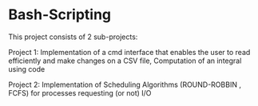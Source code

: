 # Bash-Scripting

This project consists of 2 sub-projects:

Project 1: Implementation of a cmd interface that enables the user to read efficiently and make changes on a CSV file,
           Computation of an integral using code

Project 2: Implementation of Scheduling Algorithms (ROUND-ROBBIN , FCFS) for processes requesting (or not) I/O
